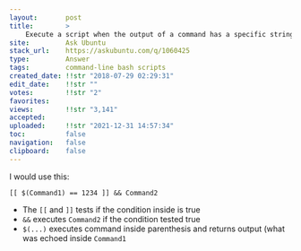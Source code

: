 ```yaml
---
layout:       post
title:        >
    Execute a script when the output of a command has a specific string
site:         Ask Ubuntu
stack_url:    https://askubuntu.com/q/1060425
type:         Answer
tags:         command-line bash scripts
created_date: !!str "2018-07-29 02:29:31"
edit_date:    !!str ""
votes:        !!str "2"
favorites:    
views:        !!str "3,141"
accepted:     
uploaded:     !!str "2021-12-31 14:57:34"
toc:          false
navigation:   false
clipboard:    false
---
```


I would use this:

``` 
[[ $(Command1) == 1234 ]] && Command2

```

- The `[[` and `]]` tests if the condition inside is true
- `&&` executes `Command2` if the condition tested true
- `$(...)` executes command inside parenthesis and returns output (what was echoed inside `Command1`
``` 


```
